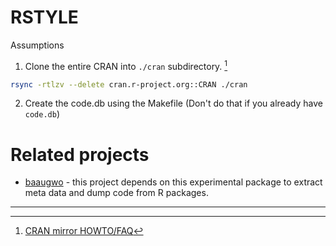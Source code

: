 # RSTYLE

Assumptions

1. Clone the entire CRAN into `./cran` subdirectory. [^1]

```sh
rsync -rtlzv --delete cran.r-project.org::CRAN ./cran
```

2. Create the code.db using the Makefile (Don't do that if you already have `code.db`)

# Related projects

* [baaugwo](https://github.com/chainsawriot/baaugwo) - this project depends on this experimental package to extract meta data and dump code from R packages.


----
[^1]: [CRAN mirror HOWTO/FAQ](https://cran.r-project.org/mirror-howto.html)
